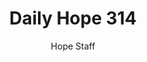 ---
image: /assets/img/daily-hope-default-artwork.png
title: Daily Hope 314
number: 314
categories:
  - Daily Hope
author: Hope Staff
notes: Daily Hope 314
embed: >-
  <iframe src="https://open.spotify.com/embed/episode/20Pv8rOpShnOTn3kI2EkPS?utm_source=generator" width="400px" height="102px" frameborder=“0" scrolling=“no”></iframe>
---